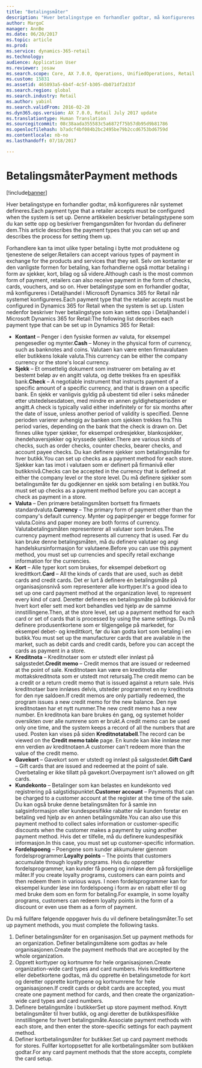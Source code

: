 ```yaml
---
title: "Betalingsmåter"
description: "Hver betalingstype en forhandler godtar, må konfigureres når systemet defineres. Denne artikkelen beskriver betalingstypene som du kan sette opp og beskriver fremgangsmåten for hvordan du definerer dem."
author: MargoC
manager: AnnBe
ms.date: 06/20/2017
ms.topic: article
ms.prod: 
ms.service: dynamics-365-retail
ms.technology: 
audience: Application User
ms.reviewer: josaw
ms.search.scope: Core, AX 7.0.0, Operations, UnifiedOperations, Retail
ms.custom: 15831
ms.assetid: 465893a5-6b4f-4c5f-b305-db071df2d33f
ms.search.region: global
ms.search.industry: Retail
ms.author: yabinl
ms.search.validFrom: 2016-02-28
ms.dyn365.ops.version: AX 7.0.0, Retail July 2017 update
ms.translationtype: Human Translation
ms.sourcegitcommit: 08c38aada355583c5a6872f75b57db95d9b81786
ms.openlocfilehash: b7adcf4bf084b2bc2495be79b2ccd6753bd6759d
ms.contentlocale: nb-no
ms.lasthandoff: 07/18/2017

---
```


# <a name="payment-methods"></a><span data-ttu-id="2d297-104">Betalingsmåter</span><span class="sxs-lookup"><span data-stu-id="2d297-104">Payment methods</span></span>

[!include[banner](includes/banner.md)]


<span data-ttu-id="2d297-105">Hver betalingstype en forhandler godtar, må konfigureres når systemet defineres.</span><span class="sxs-lookup"><span data-stu-id="2d297-105">Each payment type that a retailer accepts must be configured when the system is set up.</span></span> <span data-ttu-id="2d297-106">Denne artikkelen beskriver betalingstypene som du kan sette opp og beskriver fremgangsmåten for hvordan du definerer dem.</span><span class="sxs-lookup"><span data-stu-id="2d297-106">This article describes the payment types that you can set up and describes the process for setting them up.</span></span>

<span data-ttu-id="2d297-107">Forhandlere kan ta imot ulike typer betaling i bytte mot produktene og tjenestene de selger.</span><span class="sxs-lookup"><span data-stu-id="2d297-107">Retailers can accept various types of payment in exchange for the products and services that they sell.</span></span> <span data-ttu-id="2d297-108">Selv om kontanter er den vanligste formen for betaling, kan forhandlerne også mottar betaling i form av sjekker, kort, bilag og så videre.</span><span class="sxs-lookup"><span data-stu-id="2d297-108">Although cash is the most common form of payment, retailers can also receive payment in the form of checks, cards, vouchers, and so on.</span></span> <span data-ttu-id="2d297-109">Hver betalingstype som en forhandler godtar, må konfigureres i Detaljhandel i Microsoft Dynamics 365 for Retail når systemet konfigureres.</span><span class="sxs-lookup"><span data-stu-id="2d297-109">Each payment type that the retailer accepts must be configured in Dynamics 365 for Retail when the system is set up.</span></span> <span data-ttu-id="2d297-110">Listen nedenfor beskriver hver betalingstype som kan settes opp i Detaljhandel i Microsoft Dynamics 365 for Retail:</span><span class="sxs-lookup"><span data-stu-id="2d297-110">The following list describes each payment type that can be set up in Dynamics 365 for Retail:</span></span>

-   <span data-ttu-id="2d297-111">**Kontant** – Penger i den fysiske formen av valuta, for eksempel pengesedler og mynter.</span><span class="sxs-lookup"><span data-stu-id="2d297-111">**Cash** – Money in the physical form of currency, such as banknotes and coins.</span></span> <span data-ttu-id="2d297-112">Valutaen kan være enten firmavalutaen eller butikkens lokale valuta.</span><span class="sxs-lookup"><span data-stu-id="2d297-112">This currency can be either the company currency or the store's local currency.</span></span>
-   <span data-ttu-id="2d297-113">**Sjekk** – Et omsettelig dokument som instruerer om betaling av et bestemt beløp av en angitt valuta, og dette trekkes fra en spesifikk bank.</span><span class="sxs-lookup"><span data-stu-id="2d297-113">**Check** – A negotiable instrument that instructs payment of a specific amount of a specific currency, and that is drawn on a specific bank.</span></span> <span data-ttu-id="2d297-114">En sjekk er vanligvis gyldig på ubestemt tid eller i seks måneder etter utstedelsesdatoen, med mindre en annen gyldighetsperioden er angitt.</span><span class="sxs-lookup"><span data-stu-id="2d297-114">A check is typically valid either indefinitely or for six months after the date of issue, unless another period of validity is specified.</span></span> <span data-ttu-id="2d297-115">Denne perioden varierer avhengig av banken som sjekken trekkes fra.</span><span class="sxs-lookup"><span data-stu-id="2d297-115">This period varies, depending on the bank that the check is drawn on.</span></span> <span data-ttu-id="2d297-116">Det finnes ulike typer sjekker, for eksempel ordresjekker, blankosjekker, ihendehaversjekker og kryssede sjekker.</span><span class="sxs-lookup"><span data-stu-id="2d297-116">There are various kinds of checks, such as order checks, counter checks, bearer checks, and account payee checks.</span></span> <span data-ttu-id="2d297-117">Du kan definere sjekker som betalingsmåte for hver butikk.</span><span class="sxs-lookup"><span data-stu-id="2d297-117">You can set up checks as a payment method for each store.</span></span> <span data-ttu-id="2d297-118">Sjekker kan tas imot i valutaen som er definert på firmanivå eller butikknivå.</span><span class="sxs-lookup"><span data-stu-id="2d297-118">Checks can be accepted in the currency that is defined at either the company level or the store level.</span></span> <span data-ttu-id="2d297-119">Du må definere sjekker som betalingsmåte før du godkjenner en sjekk som betaling i en butikk.</span><span class="sxs-lookup"><span data-stu-id="2d297-119">You must set up checks as a payment method before you can accept a check as payment in a store.</span></span>
-   <span data-ttu-id="2d297-120">**Valuta** – Den primære betalingsmåten bortsett fra firmaets standardvaluta.</span><span class="sxs-lookup"><span data-stu-id="2d297-120">**Currency** – The primary form of payment other than the company's default currency.</span></span> <span data-ttu-id="2d297-121">Mynter og papirpenger er begge former for valuta.</span><span class="sxs-lookup"><span data-stu-id="2d297-121">Coins and paper money are both forms of currency.</span></span> <span data-ttu-id="2d297-122">Valutabetalingsmåten representerer all valutaer som brukes.</span><span class="sxs-lookup"><span data-stu-id="2d297-122">The currency payment method represents all currency that is used.</span></span> <span data-ttu-id="2d297-123">Før du kan bruke denne betalingsmåten, må du definere valutaer og angi handelskursinformasjon for valutaene.</span><span class="sxs-lookup"><span data-stu-id="2d297-123">Before you can use this payment method, you must set up currencies and specify retail exchange information for the currencies.</span></span>
-   <span data-ttu-id="2d297-124">**Kort** – Alle typer kort som brukes, for eksempel debetkort og kredittkort.</span><span class="sxs-lookup"><span data-stu-id="2d297-124">**Card** – All the kinds of cards that are used, such as debit cards and credit cards.</span></span> <span data-ttu-id="2d297-125">Det er lurt å definere én betalingsmåte på organisasjonsnivå som representerer alle korttyper.</span><span class="sxs-lookup"><span data-stu-id="2d297-125">It's a good idea to set up one card payment method at the organization level, to represent every kind of card.</span></span> <span data-ttu-id="2d297-126">Deretter defineres en betalingsmåte på butikknivå for hvert kort eller sett med kort behandles ved hjelp av de samme innstillingene.</span><span class="sxs-lookup"><span data-stu-id="2d297-126">Then, at the store level, set up a payment method for each card or set of cards that is processed by using the same settings.</span></span> <span data-ttu-id="2d297-127">Du må definere produsentkortene som er tilgjengelige på markedet, for eksempel debet- og kredittkort, før du kan godta kort som betaling i en butikk.</span><span class="sxs-lookup"><span data-stu-id="2d297-127">You must set up the manufacturer cards that are available in the market, such as debit cards and credit cards, before you can accept the cards as payment in a store.</span></span>
-   <span data-ttu-id="2d297-128">**Kreditnota** – Kreditnotaer som er utstedt eller innløst på salgsstedet.</span><span class="sxs-lookup"><span data-stu-id="2d297-128">**Credit memo** – Credit memos that are issued or redeemed at the point of sale.</span></span> <span data-ttu-id="2d297-129">Kreditnotaen kan være en kreditnota eller mottakskreditnota som er utstedt mot retursalg.</span><span class="sxs-lookup"><span data-stu-id="2d297-129">The credit memo can be a credit or a return credit memo that is issued against a return sale.</span></span> <span data-ttu-id="2d297-130">Hvis kreditnotaer bare innløses delvis, utsteder programmet en ny kreditnota for den nye saldoen.</span><span class="sxs-lookup"><span data-stu-id="2d297-130">If credit memos are only partially redeemed, the program issues a new credit memo for the new balance.</span></span> <span data-ttu-id="2d297-131">Den nye kreditnotaen har et nytt nummer.</span><span class="sxs-lookup"><span data-stu-id="2d297-131">The new credit memo has a new number.</span></span> <span data-ttu-id="2d297-132">En kreditnota kan bare brukes én gang, og systemet holder oversikten over alle numrene som er brukt.</span><span class="sxs-lookup"><span data-stu-id="2d297-132">A credit memo can be used only one time, and the system keeps a record of all the numbers that are used.</span></span> <span data-ttu-id="2d297-133">Posten kan vises på siden **Kreditnotatabell**.</span><span class="sxs-lookup"><span data-stu-id="2d297-133">The record can be viewed on the **Credit memo table** page.</span></span> <span data-ttu-id="2d297-134">En kunde kan ikke innløse mer enn verdien av kreditnotaen.</span><span class="sxs-lookup"><span data-stu-id="2d297-134">A customer can't redeem more than the value of the credit memo.</span></span>
-   <span data-ttu-id="2d297-135">**Gavekort** – Gavekort som er utstedt og innløst på salgsstedet.</span><span class="sxs-lookup"><span data-stu-id="2d297-135">**Gift Card** – Gift cards that are issued and redeemed at the point of sale.</span></span> <span data-ttu-id="2d297-136">Overbetaling er ikke tillatt på gavekort.</span><span class="sxs-lookup"><span data-stu-id="2d297-136">Overpayment isn't allowed on gift cards.</span></span>
-   <span data-ttu-id="2d297-137">**Kundekonto** – Betalinger som kan belastes en kundekonto ved registrering på salgstidspunktet.</span><span class="sxs-lookup"><span data-stu-id="2d297-137">**Customer account** – Payments that can be charged to a customer account at the register at the time of the sale.</span></span> <span data-ttu-id="2d297-138">Du kan også bruke denne betalingsmåten for å samle inn salgsinformasjon eller kundespesifikke rabatter når kunden foretar en betaling ved hjelp av en annen betalingsmåte.</span><span class="sxs-lookup"><span data-stu-id="2d297-138">You can also use this payment method to collect sales information or customer-specific discounts when the customer makes a payment by using another payment method.</span></span> <span data-ttu-id="2d297-139">Hvis det er tilfelle, må du definere kundespesifikk informasjon.</span><span class="sxs-lookup"><span data-stu-id="2d297-139">In this case, you must set up customer-specific information.</span></span>
-   <span data-ttu-id="2d297-140">**Fordelspoeng** – Poengene som kunder akkumulerer gjennom fordelsprogrammer.</span><span class="sxs-lookup"><span data-stu-id="2d297-140">**Loyalty points** – The points that customers accumulate through loyalty programs.</span></span> <span data-ttu-id="2d297-141">Hvis du oppretter fordelsprogrammer, kan kunder få poeng og innløse dem på forskjellige måter.</span><span class="sxs-lookup"><span data-stu-id="2d297-141">If you create loyalty programs, customers can earn points and then redeem them in various ways.</span></span> <span data-ttu-id="2d297-142">I noen fordelsprogrammer kan for eksempel kunder løse inn fordelspoeng i form av en rabatt eller til og med bruke dem som en form for betaling.</span><span class="sxs-lookup"><span data-stu-id="2d297-142">For example, in some loyalty programs, customers can redeem loyalty points in the form of a discount or even use them as a form of payment.</span></span>

<span data-ttu-id="2d297-143">Du må fullføre følgende oppgaver hvis du vil definere betalingsmåter.</span><span class="sxs-lookup"><span data-stu-id="2d297-143">To set up payment methods, you must complete the following tasks.</span></span>

1.  <span data-ttu-id="2d297-144">Definer betalingsmåter for en organisasjon.</span><span class="sxs-lookup"><span data-stu-id="2d297-144">Set up payment methods for an organization.</span></span> <span data-ttu-id="2d297-145">Definer betalingsmåtene som godtas av hele organisasjonen.</span><span class="sxs-lookup"><span data-stu-id="2d297-145">Create the payment methods that are accepted by the whole organization.</span></span>
2.  <span data-ttu-id="2d297-146">Opprett korttyper og kortnumre for hele organisasjonen.</span><span class="sxs-lookup"><span data-stu-id="2d297-146">Create organization-wide card types and card numbers.</span></span> <span data-ttu-id="2d297-147">Hvis kredittkortene eller debetkortene godtas, må du opprette én betalingsmetode for kort og deretter opprette korttypene og kortnumrene for hele organisasjonen.</span><span class="sxs-lookup"><span data-stu-id="2d297-147">If credit cards or debit cards are accepted, you must create one payment method for cards, and then create the organization-wide card types and card numbers.</span></span>
3.  <span data-ttu-id="2d297-148">Definere betalingsmåte i butikker</span><span class="sxs-lookup"><span data-stu-id="2d297-148">Set up store payment method.</span></span> <span data-ttu-id="2d297-149">Knytt betalingsmåter til hver butikk, og angi deretter de butikkspesifikke innstillingene for hvert betalingsmåte.</span><span class="sxs-lookup"><span data-stu-id="2d297-149">Associate payment methods with each store, and then enter the store-specific settings for each payment method.</span></span>
4.  <span data-ttu-id="2d297-150">Definer kortbetalingsmåter for butikker.</span><span class="sxs-lookup"><span data-stu-id="2d297-150">Set up card payment methods for stores.</span></span> <span data-ttu-id="2d297-151">Fullfør kortoppsettet for alle kortbetalingsmåter som butikken godtar.</span><span class="sxs-lookup"><span data-stu-id="2d297-151">For any card payment methods that the store accepts, complete the card setup.</span></span>





